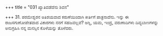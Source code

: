 +++
title = "031 ಖ್ಯಾತಿವಡೆದೆನು ಶಿವನ"

+++
31. ಪರಮೇಶ್ವರನ ಅತಿಶಯವಾದ ಕರುಣೆಯಿಂದಾಗಿ ಕೀರ್ತಿಗೆ ಪಾತ್ರನಾದೆನು. ಇನ್ನು ಈ ರಾಜಸಗುಣೋಪೇತವಾದ ವಿಕಾರಗಳು ನನಗೆ ಸಹಜವಲ್ಲವೆ? ಅಗ್ನಿ, ಯಮ, ಇಂದ್ರ, ವರುಣಾದಿಗಳು ದಿವ್ಯಬಾಣಗಳನ್ನು ಅನುಗ್ರಹಿಸಿ ನನ್ನ ಮನಸ್ಸಿನ ಕೊಳೆಯನ್ನು ತೊಳೆದರು.